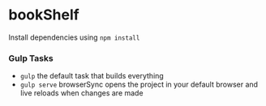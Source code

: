 # bookShelf

Install dependencies using `npm install`
### Gulp Tasks


- `gulp` the default task that builds everything
- `gulp serve` browserSync opens the project in your default browser and live reloads when changes are made